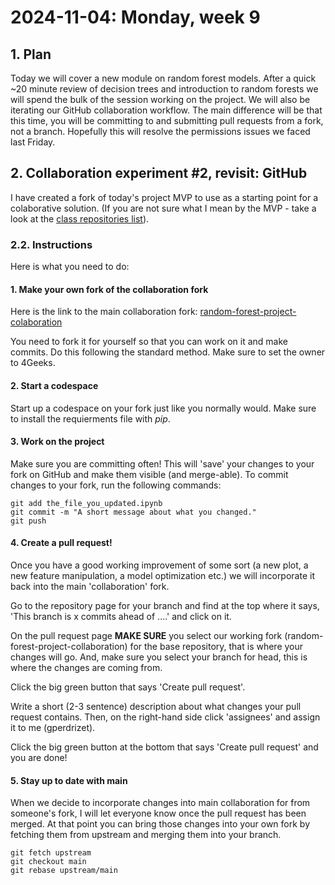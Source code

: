 # 2024-11-04: Monday, week 9

## 1. Plan

Today we will cover a new module on random forest models. After a quick ~20 minute review of decision trees and introduction to random forests we will spend the bulk of the session working on the project. We will also be iterating our GitHub collaboration workflow. The main difference will be that this time, you will be committing to and submitting pull requests from a fork, not a branch. Hopefully this will resolve the permissions issues we faced last Friday.

## 2. Collaboration experiment #2, revisit: GitHub

I have created a fork of today's project MVP to use as a starting point for a colaborative solution. (If you are not sure what I mean by the MVP - take a look at the [class repositories list](https://github.com/4GeeksAcademy/gperdrizet-ds7-materials/blob/draft/class_repositories.md)).

### 2.2. Instructions

Here is what you need to do:

#### 1. Make your own fork of the collaboration fork

Here is the link to the main collaboration fork: [random-forest-project-colaboration](https://github.com/4GeeksAcademy/colaboration-random-forest-project)

You need to fork it for yourself so that you can work on it and make commits. Do this following the standard method. Make sure to set the owner to 4Geeks.

#### 2. Start a codespace

Start up a codespace on your fork just like you normally would. Make sure to install the requierments file with *pip*.

#### 3. Work on the project

Make sure you are committing often! This will 'save' your changes to your fork on GitHub and make them visible (and merge-able). To commit changes to your fork, run the following commands:

```text
git add the_file_you_updated.ipynb
git commit -m "A short message about what you changed."
git push
```

#### 4. Create a pull request!

Once you have a good working improvement of some sort (a new plot, a new feature manipulation, a model optimization etc.) we will incorporate it back into the main 'collaboration' fork.

Go to the repository page for your branch and find at the top where it says, 'This branch is x commits ahead of ....' and click on it.

On the pull request page **MAKE SURE** you select our working fork (random-forest-project-collaboration) for the base repository, that is where your changes will go. And, make sure you select your branch for head, this is where the changes are coming from.

Click the big green button that says 'Create pull request'.

Write a short (2-3 sentence) description about what changes your pull request contains. Then, on the right-hand side click 'assignees' and assign it to me (gperdrizet).

Click the big green button at the bottom that says 'Create pull request' and you are done!

#### 5. Stay up to date with main

When we decide to incorporate changes into main collaboration for from someone's fork, I will let everyone know once the pull request has been merged. At that point you can bring those changes into your own fork by fetching them from upstream and merging them into your branch.

```text
git fetch upstream
git checkout main
git rebase upstream/main
```
